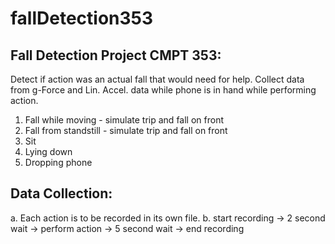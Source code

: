 # fallDetection353

## Fall Detection Project CMPT 353:

Detect if action was an actual fall that would need for help. Collect data from g-Force and Lin. Accel. data while phone is in hand while performing action.

1. Fall while moving      - simulate trip and fall on front
2. Fall from standstill   - simulate trip and fall on front
3. Sit
4. Lying down
5. Dropping phone

## Data Collection: 
  a. Each action is to be recorded in its own file.
  b. start recording -> 2 second wait -> perform action -> 5 second wait -> end recording
